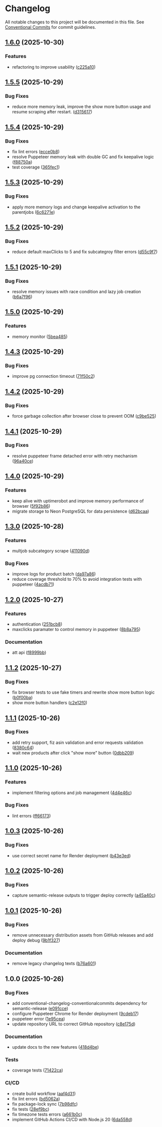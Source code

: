 # Changelog

All notable changes to this project will be documented in this file. See [Conventional Commits](https://conventionalcommits.org) for commit guidelines.

## [1.6.0](https://github.com/itsManeka/amz-scraper-api/compare/v1.5.5...v1.6.0) (2025-10-30)


### Features

* refactoring to improve usability ([c225a10](https://github.com/itsManeka/amz-scraper-api/commit/c225a10b20428e962c9933a85615d37229442e49))

## [1.5.5](https://github.com/itsManeka/amz-scraper-api/compare/v1.5.4...v1.5.5) (2025-10-29)


### Bug Fixes

* reduce more memory leak, improve the show more button usage and resume scraping after restart. ([d315617](https://github.com/itsManeka/amz-scraper-api/commit/d315617bb8ca30d8e8d3b6f2050595213f467dff))

## [1.5.4](https://github.com/itsManeka/amz-scraper-api/compare/v1.5.3...v1.5.4) (2025-10-29)


### Bug Fixes

* fix lint errors ([ecce0b8](https://github.com/itsManeka/amz-scraper-api/commit/ecce0b89520a9de6a95db189a9a181a27871bfb8))
* resolve Puppeteer memory leak with double GC and fix keepalive logic ([f88750a](https://github.com/itsManeka/amz-scraper-api/commit/f88750a95826000a12aa9ce01ac5b3b6225f348f))
* test coverage ([365fec1](https://github.com/itsManeka/amz-scraper-api/commit/365fec15d562118c0bf923c9f2a45e9d960745e8))

## [1.5.3](https://github.com/itsManeka/amz-scraper-api/compare/v1.5.2...v1.5.3) (2025-10-29)


### Bug Fixes

* apply more memory logs and change keepalive activation to the parentjobs ([6c6271e](https://github.com/itsManeka/amz-scraper-api/commit/6c6271e18700806cee6564407093385e32268c54))

## [1.5.2](https://github.com/itsManeka/amz-scraper-api/compare/v1.5.1...v1.5.2) (2025-10-29)


### Bug Fixes

* reduce default maxClicks to 5 and fix subcategroy filter errors ([d55c9f7](https://github.com/itsManeka/amz-scraper-api/commit/d55c9f7f8056454e089bf3b909fc9298ec9ea966))

## [1.5.1](https://github.com/itsManeka/amz-scraper-api/compare/v1.5.0...v1.5.1) (2025-10-29)


### Bug Fixes

* resolve memory issues with race condition and lazy job creation ([b6a7f96](https://github.com/itsManeka/amz-scraper-api/commit/b6a7f9658aa0cedd5de79e0b5a28c71c41398df1))

## [1.5.0](https://github.com/itsManeka/amz-scraper-api/compare/v1.4.3...v1.5.0) (2025-10-29)


### Features

* memory monitor ([5bea485](https://github.com/itsManeka/amz-scraper-api/commit/5bea485103a60fef8413ff7d94a302e5c0c0ca4d))

## [1.4.3](https://github.com/itsManeka/amz-scraper-api/compare/v1.4.2...v1.4.3) (2025-10-29)


### Bug Fixes

* improve pg connection timeout ([71f50c2](https://github.com/itsManeka/amz-scraper-api/commit/71f50c2b0c212a95791cbcd06a80e995aa5283d1))

## [1.4.2](https://github.com/itsManeka/amz-scraper-api/compare/v1.4.1...v1.4.2) (2025-10-29)


### Bug Fixes

* force garbage collection after browser close to prevent OOM ([c9be525](https://github.com/itsManeka/amz-scraper-api/commit/c9be52505d6becd465819c0b5e15d71988806a2f))

## [1.4.1](https://github.com/itsManeka/amz-scraper-api/compare/v1.4.0...v1.4.1) (2025-10-29)


### Bug Fixes

* resolve puppeteer frame detached error with retry mechanism ([96a40ce](https://github.com/itsManeka/amz-scraper-api/commit/96a40ce6d6ce436f3c8a1144cececbe639ecca61))

## [1.4.0](https://github.com/itsManeka/amz-scraper-api/compare/v1.3.0...v1.4.0) (2025-10-29)


### Features

* keep alive with uptimerobot and improve memory performance of browser ([5f92b86](https://github.com/itsManeka/amz-scraper-api/commit/5f92b8647d822dda3f78889e39121dfda1177cd3))
* migrate storage to Neon PostgreSQL for data persistence ([d62bcaa](https://github.com/itsManeka/amz-scraper-api/commit/d62bcaa8fc2d6fb9e1506ba0fc175e63b3fdead6))

## [1.3.0](https://github.com/itsManeka/amz-scraper-api/compare/v1.2.0...v1.3.0) (2025-10-28)


### Features

* multjob subcategory scrape ([411090d](https://github.com/itsManeka/amz-scraper-api/commit/411090db16b4b6f0943aba58cb5156f31ed237ea))


### Bug Fixes

* improve logs for product batch ([da97a86](https://github.com/itsManeka/amz-scraper-api/commit/da97a860165657b11a8b69d2bba87f7e16a28a9c))
* reduce coverage threshold to 70% to avoid integration tests with puppeteer ([4acdb71](https://github.com/itsManeka/amz-scraper-api/commit/4acdb71734ae7526b4572159b4f49011e6a9957a))

## [1.2.0](https://github.com/itsManeka/amz-scraper-api/compare/v1.1.2...v1.2.0) (2025-10-27)


### Features

* authentication ([251bcb8](https://github.com/itsManeka/amz-scraper-api/commit/251bcb891bb8319e26b814470785b729e0f686ef))
* maxclicks paramater to control memory in puppeteer ([8b8a795](https://github.com/itsManeka/amz-scraper-api/commit/8b8a795ab86a1abcccb6e81e158c7e78755558c2))


### Documentation

* att api ([f8999bb](https://github.com/itsManeka/amz-scraper-api/commit/f8999bb0c8e56b3aa2024a463787bb8e8b999fc1))

## [1.1.2](https://github.com/itsManeka/amz-scraper-api/compare/v1.1.1...v1.1.2) (2025-10-27)


### Bug Fixes

* fix browser tests to use fake timers and rewrite show more button logic ([b0f00ba](https://github.com/itsManeka/amz-scraper-api/commit/b0f00ba89806f17aca7d379ab255341bed434917))
* show more button handlers ([c2e12f0](https://github.com/itsManeka/amz-scraper-api/commit/c2e12f092c5bf642976ea0aa5920ca6e6024c2f3))

## [1.1.1](https://github.com/itsManeka/amz-scraper-api/compare/v1.1.0...v1.1.1) (2025-10-26)


### Bug Fixes

* add retry support, fiz asin validation and error requests validation ([8380c64](https://github.com/itsManeka/amz-scraper-api/commit/8380c64f718fbf6439358f06ab0aec7073f8ca51))
* wait new products after click "show more" button ([0dbb209](https://github.com/itsManeka/amz-scraper-api/commit/0dbb20985297b30b299955aa6f209f4ffe231792))

## [1.1.0](https://github.com/itsManeka/amz-scraper-api/compare/v1.0.3...v1.1.0) (2025-10-26)


### Features

* implement filtering options and job management ([4d4e46c](https://github.com/itsManeka/amz-scraper-api/commit/4d4e46cfd3b2c5d12447ae53cdc7d0094108fe6c))


### Bug Fixes

* lint errors ([ff66173](https://github.com/itsManeka/amz-scraper-api/commit/ff66173846e0854fcb62f1f239ac7746a2af1f8e))

## [1.0.3](https://github.com/itsManeka/amz-scraper-api/compare/v1.0.2...v1.0.3) (2025-10-26)


### Bug Fixes

* use correct secret name for Render deployment ([b43e3ed](https://github.com/itsManeka/amz-scraper-api/commit/b43e3edc250f9f7e3dc4756a8252158feae2df0b))

## [1.0.2](https://github.com/itsManeka/amz-scraper-api/compare/v1.0.1...v1.0.2) (2025-10-26)


### Bug Fixes

* capture semantic-release outputs to trigger deploy correctly ([a45a40c](https://github.com/itsManeka/amz-scraper-api/commit/a45a40c6fccf31c32ff943ab9b73be77108ff83b))

## [1.0.1](https://github.com/itsManeka/amz-scraper-api/compare/v1.0.0...v1.0.1) (2025-10-26)


### Bug Fixes

* remove unnecessary distribution assets from GitHub releases and add deploy debug ([9b1f327](https://github.com/itsManeka/amz-scraper-api/commit/9b1f327ecbf29bb4fa0f1b21cd12124128b5bc5c))


### Documentation

* remove legacy changelog texts ([b76a601](https://github.com/itsManeka/amz-scraper-api/commit/b76a6012e71acb806aeac8e45c0e1ea996058566))

## 1.0.0 (2025-10-26)


### Bug Fixes

* add conventional-changelog-conventionalcommits dependency for semantic-release ([e091cce](https://github.com/itsManeka/amz-scraper-api/commit/e091cce5178f065ff43957e64d5cf2968be9566d))
* configure Puppeteer Chrome for Render deployment ([9cdeb17](https://github.com/itsManeka/amz-scraper-api/commit/9cdeb17c4cc886a29b9ec1db50ea96d61a3ecf34))
* puppeteer error ([1e95cea](https://github.com/itsManeka/amz-scraper-api/commit/1e95ceacf00f74d8f96ab0179f211827bedf83ec))
* update repository URL to correct GitHub repository ([c8e175d](https://github.com/itsManeka/amz-scraper-api/commit/c8e175da0453565f9fc6829ff75701d9ff42932c))


### Documentation

* update docs to the new features ([418d4be](https://github.com/itsManeka/amz-scraper-api/commit/418d4bea94b046f73dd88cfb8978ce9343c26fa9))


### Tests

* coverage tests ([71422ca](https://github.com/itsManeka/amz-scraper-api/commit/71422ca530eb2578949f09833f4d6be34fa18876))


### CI/CD

* create build workflow ([aaf4d31](https://github.com/itsManeka/amz-scraper-api/commit/aaf4d31063d54012e71a6dc8cf7451b070ab95b4))
* fix lint errors ([bd5062a](https://github.com/itsManeka/amz-scraper-api/commit/bd5062a5348fcaa5809cd4360397ed2039583863))
* fix package-lock sync ([7b98dfc](https://github.com/itsManeka/amz-scraper-api/commit/7b98dfc1ed130b1140bb4fd4d39a07924d655689))
* fix tests ([28ef9bc](https://github.com/itsManeka/amz-scraper-api/commit/28ef9bce7950792fc4477bf401cbca222682cfd6))
* fix timezone tests errors ([a661b0c](https://github.com/itsManeka/amz-scraper-api/commit/a661b0c9ffa4a0a3256f49ddc1ab3ae7ba565eb1))
* implement GitHub Actions CI/CD with Node.js 20 ([6da558d](https://github.com/itsManeka/amz-scraper-api/commit/6da558d5734f184ba621429ae735bca25187b38c))
